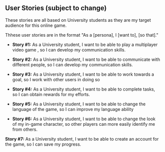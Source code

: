 
## User Stories (subject to change)

These stories are all based on University students as they are my target audience for this online game.

Thhese user stories are in the format "As a [persona], I [want to], [so that]."

- **Story #1:** As a University student, I want to be able to play a multiplayer video game , so I can develop my communication skills.

- **Story #2:** As a University student, I want to be able to communicate with different people, so I can develop my communication skills.

- **Story #3:** As a University student, I want to be able to work towards a goal, so I work with other users in doing so

- **Story #4:** As a University student, I want to be able to complete tasks, so I can obtain rewards for my efforts.

- **Story #5:** As a University student, I want to be able to change the language of the game, so I can improve my language ability

- **Story #6:** As a University student, I want to be able to change the look of my in-game character, so other players can more easily identify me from others.

**Story #7:** As a University student, I want to be able to create an account for the game, so I can save my progress.